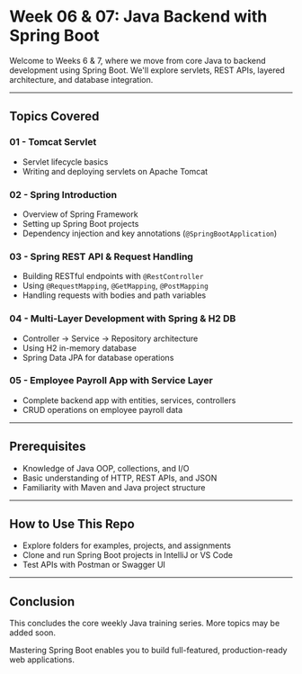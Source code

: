 # Week 06 & 07: Java Backend with Spring Boot

Welcome to Weeks 6 & 7, where we move from core Java to backend development using Spring Boot. We'll explore servlets, REST APIs, layered architecture, and database integration.

---

## Topics Covered

### 01 - Tomcat Servlet
- Servlet lifecycle basics
- Writing and deploying servlets on Apache Tomcat

### 02 - Spring Introduction
- Overview of Spring Framework
- Setting up Spring Boot projects
- Dependency injection and key annotations (`@SpringBootApplication`)

### 03 - Spring REST API & Request Handling
- Building RESTful endpoints with `@RestController`
- Using `@RequestMapping`, `@GetMapping`, `@PostMapping`
- Handling requests with bodies and path variables

### 04 - Multi-Layer Development with Spring & H2 DB
- Controller → Service → Repository architecture
- Using H2 in-memory database
- Spring Data JPA for database operations

### 05 - Employee Payroll App with Service Layer
- Complete backend app with entities, services, controllers
- CRUD operations on employee payroll data

---

## Prerequisites
- Knowledge of Java OOP, collections, and I/O
- Basic understanding of HTTP, REST APIs, and JSON
- Familiarity with Maven and Java project structure

---

## How to Use This Repo
- Explore folders for examples, projects, and assignments
- Clone and run Spring Boot projects in IntelliJ or VS Code
- Test APIs with Postman or Swagger UI

---

## Conclusion
This concludes the core weekly Java training series. More topics may be added soon.

Mastering Spring Boot enables you to build full-featured, production-ready web applications.
